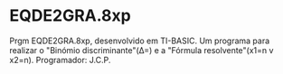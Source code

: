# EQDE2GRA.8xp
Prgm EQDE2GRA.8xp, desenvolvido em  TI-BASIC. Um programa para realizar o "Binómio discriminante"(Δ=) e a "Fórmula resolvente"(x1=n v x2=n).
Programador: J.C.P.
